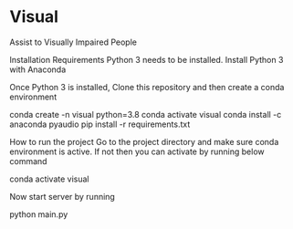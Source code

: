# Visual
Assist to Visually Impaired People

Installation
Requirements
Python 3 needs to be installed. Install Python 3 with Anaconda

Once Python 3 is installed, Clone this repository and then create a conda environment

conda create -n visual python=3.8
conda activate visual
conda install -c anaconda pyaudio
pip install -r requirements.txt


How to run the project
Go to the project directory and make sure conda environment is active. If not then you can activate by running below command

conda activate visual

Now start server by running

python main.py

